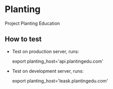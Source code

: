 # Planting
Project Planting Education


## How to test

* Test on production server, runs:

    export planting_host='api.plantingedu.com'

* Test on development server, runs:

    export planting_host='leask.plantingedu.com'
